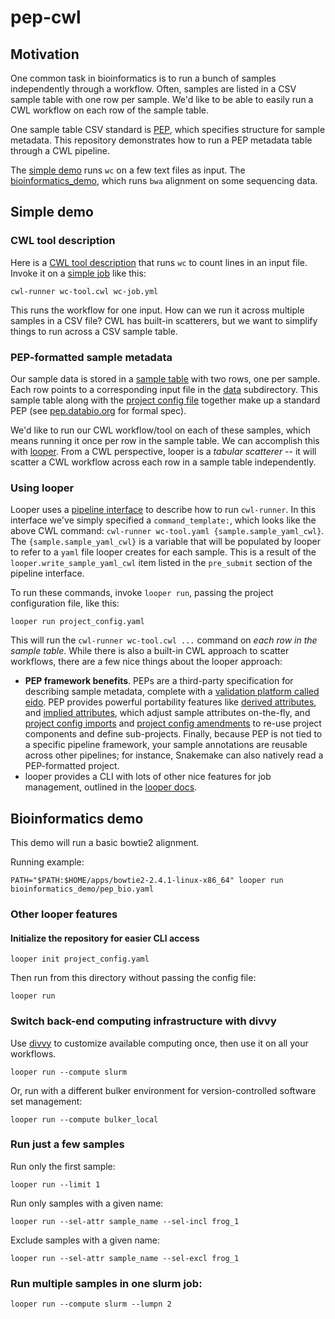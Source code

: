 # pep-cwl

## Motivation

One common task in bioinformatics is to run a bunch of samples independently through a workflow. Often, samples are listed in a CSV sample table with one row per sample. We'd like to be able to easily run a CWL workflow on each row of the sample table.

One sample table CSV standard is [PEP](http://pep.databio.org), which specifies structure for sample metadata. This repository demonstrates how to run a PEP metadata table through a CWL pipeline.

The [simple demo](/simple_demo) runs `wc` on a few text files as input.  The [bioinformatics_demo](/bioinformatics_demo), which runs `bwa` alignment on some sequencing data.

## Simple demo

### CWL tool description

Here is a [CWL tool description](simple_demo/wc-tool.cwl) that runs `wc` to count lines in an input file. Invoke it on a [simple job](simple_demo/wc-tool.yml) like this:

```
cwl-runner wc-tool.cwl wc-job.yml
```

This runs the workflow for one input. How can we run it across multiple samples in a CSV file? CWL has built-in scatterers, but we want to simplify things to run across a CSV sample table.

### PEP-formatted sample metadata

Our sample data is stored in a [sample table](simple_demo/file_list.csv) with two rows, one per sample. Each row points to a corresponding input file in the [data](simple_demo/data) subdirectory. This sample table along with the [project config file](simple_demo/project_config.yaml) together make up a standard PEP (see [pep.databio.org](http://pep.databio.org) for formal spec).

We'd like to run our CWL workflow/tool on each of these samples, which means running it once per row in the sample table. We can accomplish this with [looper](http://looper.databio.org). From a CWL perspective, looper is a *tabular scatterer* -- it will scatter a CWL workflow across each row in a sample table independently.

### Using looper

Looper uses a [pipeline interface](simple_demo/cwl_interface.yaml) to describe how to run `cwl-runner`. In this interface we've simply specified a `command_template:`, which looks like the above CWL command: `cwl-runner wc-tool.yaml {sample.sample_yaml_cwl}`. The `{sample.sample_yaml_cwl}` is a variable that will be populated by looper to refer to a `yaml` file looper creates for each sample. This is a result of the `looper.write_sample_yaml_cwl` item listed in the `pre_submit` section of the pipeline interface.

To run these commands, invoke `looper run`, passing the project configuration file, like this:

```
looper run project_config.yaml
```

This will run the `cwl-runner wc-tool.cwl ...` command on *each row in the sample table*. While there is also a built-in CWL approach to scatter workflows, there are a few nice things about the looper approach:

- **PEP framework benefits**. PEPs are a third-party specification for describing sample metadata, complete with a [validation platform called eido](http://eido.databio.org). PEP provides powerful portability features like [derived attributes](http://pep.databio.org/en/latest/specification/#sample-modifier-derive), and [implied attributes](http://pep.databio.org/en/latest/specification/#sample-modifier-imply), which adjust sample attributes on-the-fly, and [project config imports](http://pep.databio.org/en/latest/specification/#project-modifier-import) and [project config amendments](http://pep.databio.org/en/latest/specification/#project-modifier-amend) to re-use project components and define sub-projects. Finally, because PEP is not tied to a specific pipeline framework, your sample annotations are reusable across other pipelines; for instance, Snakemake can also natively read a PEP-formatted project.
- looper provides a CLI with lots of other nice features for job management, outlined in the [looper docs](http://looper.databio.org/en/latest/features/).

## Bioinformatics demo

This demo will run a basic bowtie2 alignment.

Running example:

```
PATH="$PATH:$HOME/apps/bowtie2-2.4.1-linux-x86_64" looper run bioinformatics_demo/pep_bio.yaml
```



### Other looper features

#### Initialize the repository for easier CLI access

```
looper init project_config.yaml
```

Then run from this directory without passing the config file:

```
looper run
```


### Switch back-end computing infrastructure with divvy

Use [divvy](http://divvy.databio.org) to customize available computing once, then use it on all your workflows. 

```
looper run --compute slurm
```

Or, run with a different bulker environment for version-controlled software set management:

```
looper run --compute bulker_local
```

### Run just a few samples


Run only the first sample:
```
looper run --limit 1
```

Run only samples with a given name:

```
looper run --sel-attr sample_name --sel-incl frog_1
```

Exclude samples with a given name:

```
looper run --sel-attr sample_name --sel-excl frog_1
```

### Run multiple samples in one slurm job:

```
looper run --compute slurm --lumpn 2
```




